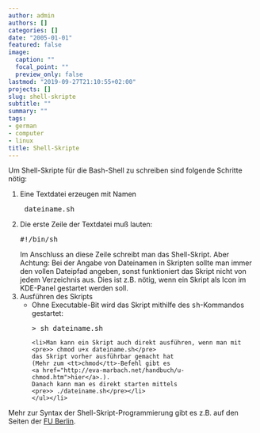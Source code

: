 ```yaml
---
author: admin
authors: []
categories: []
date: "2005-01-01"
featured: false
image:
  caption: ""
  focal_point: ""
  preview_only: false
lastmod: "2019-09-27T21:10:55+02:00"
projects: []
slug: shell-skripte
subtitle: ""
summary: ""
tags:
- german
- computer
- linux
title: Shell-Skripte
---
```

<p>Um Shell-Skripte für die Bash-Shell zu schreiben sind folgende Schritte
nötig:</p>
<ol>
<li>Eine Textdatei erzeugen mit Namen
<pre> dateiname.sh</pre></li>

<li>Die erste Zeile der Textdatei muß lauten:
<pre>#!/bin/sh</pre>
Im Anschluss an diese Zeile schreibt man das
Shell-Skript. 
Aber Achtung: Bei der Angabe von Dateinamen in Skripten sollte
man immer den vollen Dateipfad angeben, sonst funktioniert das Skript nicht von
jedem Verzeichnis aus. Dies ist z.B. nötig, wenn ein Skript als Icon im
KDE-Panel gestartet werden soll.</li>

<li>Ausführen des Skripts
	<ul>
	<li>Ohne Executable-Bit wird das Skript mithilfe des <tt>sh</tt>-Kommandos
	gestartet:
	<pre>> sh dateiname.sh</pre></li>

	<li>Man kann ein Skript auch direkt ausführen, wenn man mit
	<pre>> chmod u+x dateiname.sh</pre>
	das Skript vorher ausführbar gemacht hat
	(Mehr zum <tt>chmod</tt>-Befehl gibt es 
	<a href="http://eva-marbach.net/handbuch/u-chmod.htm">hier</a>.).
	Danach kann man es direkt starten mittels
	<pre>> ./dateiname.sh</pre></li>
	</ul></li>
</ol>

<p>Mehr zur Syntax der Shell-Skript-Programmierung gibt es z.B. auf den Seiten der 
<a href="http://www.chemie.fu-berlin.de/chemnet/general/topics/scripts_sh.html">
FU Berlin</a>.</p>
